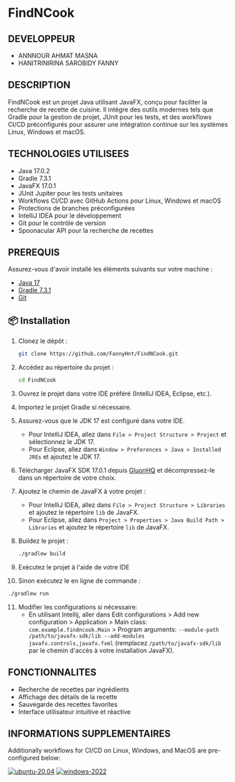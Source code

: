 # FindNCook

## DEVELOPPEUR
- ANNNOUR AHMAT MASNA
- HANITRINIRINA SAROBIDY FANNY

## DESCRIPTION

FindNCook est un projet Java utilisant JavaFX, conçu pour faciliter la recherche de recette de cuisine. Il intègre des outils modernes tels que Gradle pour la gestion de projet, JUnit pour les tests, et des workflows CI/CD préconfigurés pour assurer une intégration continue sur les systèmes Linux, Windows et macOS.

## TECHNOLOGIES UTILISEES

- Java 17.0.2
- Gradle 7.3.1
- JavaFX 17.0.1
- JUnit Jupiter pour les tests unitaires
- Workflows CI/CD avec GitHub Actions pour Linux, Windows et macOS
- Protections de branches préconfigurées
- IntelliJ IDEA pour le développement
- Git pour le contrôle de version
- Spoonacular API pour la recherche de recettes

## PREREQUIS

Assurez-vous d'avoir installé les éléments suivants sur votre machine :

- [Java 17](https://www.oracle.com/java/technologies/javase/jdk17-archive-downloads.html)
- [Gradle 7.3.1](https://gradle.org/releases/)
- [Git](https://git-scm.com/)

## 📦 Installation

1. Clonez le dépôt :

   ```bash
   git clone https://github.com/FannyHnt/FindNCook.git

2. Accédez au répertoire du projet :

   ```bash
   cd FindNCook
   ```

3. Ouvrez le projet dans votre IDE préféré (IntelliJ IDEA, Eclipse, etc.).

4. Importez le projet Gradle si nécessaire.

5. Assurez-vous que le JDK 17 est configuré dans votre IDE.
   - Pour IntelliJ IDEA, allez dans `File > Project Structure > Project` et sélectionnez le JDK 17.
   - Pour Eclipse, allez dans `Window > Preferences > Java > Installed JREs` et ajoutez le JDK 17.
   
6. Télécharger JavaFX SDK 17.0.1 depuis [GluonHQ](https://gluonhq.com/products/javafx/) et décompressez-le dans un répertoire de votre choix.

7. Ajoutez le chemin de JavaFX à votre projet :
   - Pour IntelliJ IDEA, allez dans `File > Project Structure > Libraries` et ajoutez le répertoire `lib` de JavaFX.
   - Pour Eclipse, allez dans `Project > Properties > Java Build Path > Libraries` et ajoutez le répertoire `lib` de JavaFX.
   
8. Buildez le projet :

   ```bash
   ./gradlew build
   ```
9. Exécutez le projet à l'aide de votre IDE 

10. Sinon exécutez le en ligne de commande :

   ```bash
   ./gradlew run
   ```
11. Modifier les configurations si nécessaire:
    - En utilisant Intellij, aller dans Edit configurations > Add new configuration > Application > Main class: `com.example.findncook.Main` > Program arguments: `--module-path /path/to/javafx-sdk/lib --add-modules javafx.controls,javafx.fxml` (remplacez `/path/to/javafx-sdk/lib` par le chemin d'accès à votre installation JavaFX).

## FONCTIONNALITES
- Recherche de recettes par ingrédients
- Affichage des détails de la recette
- Sauvegarde des recettes favorites
- Interface utilisateur intuitive et réactive

## INFORMATIONS SUPPLEMENTAIRES

Additionally workflows for CI/CD on Linux, Windows, and MacOS are pre-configured below:

[![ubuntu-20.04](https://github.com/S010MON/java-gradle-fx/actions/workflows/ubuntu-20.yml/badge.svg)](https://github.com/S010MON/java-gradle-fx/actions/workflows/ubuntu-20.yml)
[![windows-2022](https://github.com/S010MON/java-gradle-fx/actions/workflows/windows-2022.yml/badge.svg)](https://github.com/S010MON/java-gradle-fx/actions/workflows/windows-2022.yml)

